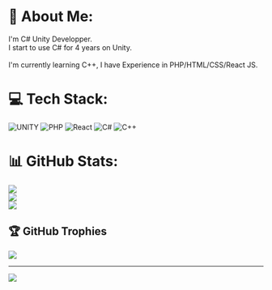 # 💫 About Me:
I'm C# Unity Developper.<br>I start to use C# for 4 years on Unity.<br><br>I'm currently learning C++, I have Experience in PHP/HTML/CSS/React JS.<br>


# 💻 Tech Stack:
![UNITY](https://img.shields.io/badge/Unity-%2320232a.svg?style=for-the-badge&logo=unity&logoColor=white) ![PHP](https://img.shields.io/badge/php-%23777BB4.svg?style=for-the-badge&logo=php&logoColor=white) ![React](https://img.shields.io/badge/react-%2320232a.svg?style=for-the-badge&logo=react&logoColor=%2361DAFB) ![C#](https://img.shields.io/badge/c%23-%23239120.svg?style=for-the-badge&logo=c-sharp&logoColor=white) ![C++](https://img.shields.io/badge/c++-%2300599C.svg?style=for-the-badge&logo=c%2B%2B&logoColor=white)
# 📊 GitHub Stats:
![](https://github-readme-stats.vercel.app/api?username=yatsouki&theme=merko&hide_border=true&include_all_commits=true&count_private=true)<br/>
![](https://github-readme-streak-stats.herokuapp.com/?user=yatsouki&theme=merko&hide_border=true)<br/>
![](https://github-readme-stats.vercel.app/api/top-langs/?username=yatsouki&theme=merko&hide_border=true&include_all_commits=true&count_private=true&layout=compact)

## 🏆 GitHub Trophies
![](https://github-profile-trophy.vercel.app/?username=yatsouki&theme=radical&no-frame=true&no-bg=false&margin-w=4)

---
[![](https://visitcount.itsvg.in/api?id=yatsouki&icon=2&color=3)](https://visitcount.itsvg.in)

<!-- Proudly created with GPRM ( https://gprm.itsvg.in ) -->
